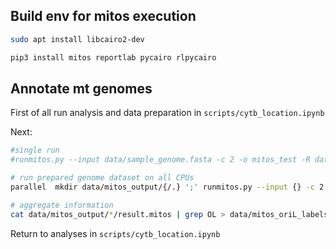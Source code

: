 ## Build env for mitos execution

```bash
sudo apt install libcairo2-dev

pip3 install mitos reportlab pycairo rlpycairo
```

## Annotate mt genomes

First of all run analysis and data preparation in `scripts/cytb_location.ipynb`

Next:

```bash
#single run
#runmitos.py --input data/sample_genome.fasta -c 2 -o mitos_test -R data/mitos_db/ -r refseq89m --noplots --prot 0 --trna 0 --rrna 0 --intron 0

# run prepared genome dataset on all CPUs
parallel  mkdir data/mitos_output/{/.} ';' runmitos.py --input {} -c 2 -o data/mitos_output/{/.} -R data/mitos_db/ -r refseq89m --noplots --prot 0 --trna 0 --rrna 0 --intron 0 ::: data/genomes_to_annotate/*.fasta

# aggregate information
cat data/mitos_output/*/result.mitos | grep OL > data/mitos_oriL_labels.txt
```

Return to analyses in `scripts/cytb_location.ipynb`
